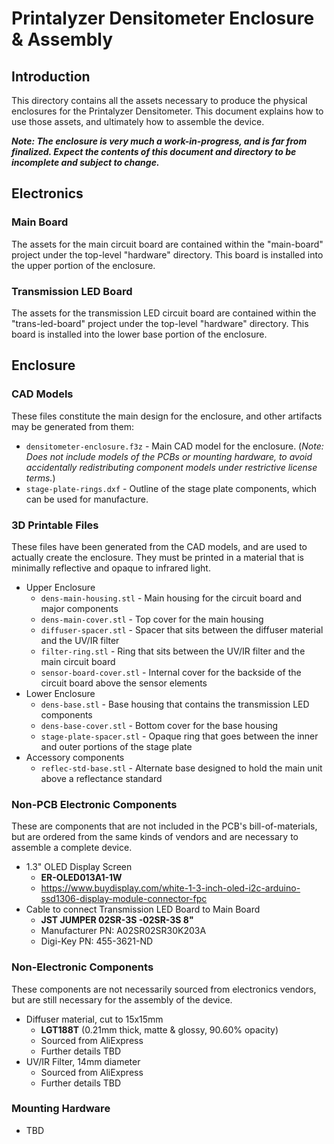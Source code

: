 # Printalyzer Densitometer Enclosure & Assembly

## Introduction

This directory contains all the assets necessary to produce the physical
enclosures for the Printalyzer Densitometer. This document explains how
to use those assets, and ultimately how to assemble the device.

_**Note: The enclosure is very much a work-in-progress, and is far from
finalized. Expect the contents of this document and directory to be
incomplete and subject to change.**_

## Electronics

### Main Board

The assets for the main circuit board are contained within the "main-board"
project under the top-level "hardware" directory. This board is installed
into the upper portion of the enclosure.

### Transmission LED Board

The assets for the transmission LED circuit board are contained within the
"trans-led-board" project under the top-level "hardware" directory. This board
is installed into the lower base portion of the enclosure.

## Enclosure

### CAD Models

These files constitute the main design for the enclosure, and other artifacts
may be generated from them:

* `densitometer-enclosure.f3z` - Main CAD model for the enclosure.
  (_Note: Does not include models of the PCBs or mounting hardware, to avoid
  accidentally redistributing component models under restrictive
  license terms._)
* `stage-plate-rings.dxf` - Outline of the stage plate components, which can
  be used for manufacture.

### 3D Printable Files

These files have been generated from the CAD models, and are used to actually
create the enclosure. They must be printed in a material that is minimally
reflective and opaque to infrared light.

* Upper Enclosure
  * `dens-main-housing.stl` - Main housing for the circuit board and major components
  * `dens-main-cover.stl` - Top cover for the main housing
  * `diffuser-spacer.stl` - Spacer that sits between the diffuser material and the UV/IR filter
  * `filter-ring.stl` - Ring that sits between the UV/IR filter and the main circuit board
  * `sensor-board-cover.stl` - Internal cover for the backside of the circuit board above the sensor elements
* Lower Enclosure
  * `dens-base.stl` - Base housing that contains the transmission LED components
  * `dens-base-cover.stl` - Bottom cover for the base housing
  * `stage-plate-spacer.stl` - Opaque ring that goes between the inner and outer portions of the stage plate
* Accessory components
  * `reflec-std-base.stl` - Alternate base designed to hold the main unit above a reflectance standard

### Non-PCB Electronic Components

These are components that are not included in the PCB's bill-of-materials,
but are ordered from the same kinds of vendors and are necessary to assemble
a complete device.

* 1.3" OLED Display Screen
  * **ER-OLED013A1-1W**
  * https://www.buydisplay.com/white-1-3-inch-oled-i2c-arduino-ssd1306-display-module-connector-fpc
* Cable to connect Transmission LED Board to Main Board
  * **JST JUMPER 02SR-3S -02SR-3S 8"**
  * Manufacturer PN: A02SR02SR30K203A
  * Digi-Key PN: 455-3621-ND

### Non-Electronic Components

These components are not necessarily sourced from electronics vendors, but
are still necessary for the assembly of the device.

* Diffuser material, cut to 15x15mm
  * **LGT188T** (0.21mm thick, matte & glossy, 90.60% opacity)
  * Sourced from AliExpress
  * Further details TBD
* UV/IR Filter, 14mm diameter
  * Sourced from AliExpress
  * Further details TBD

### Mounting Hardware

* TBD

